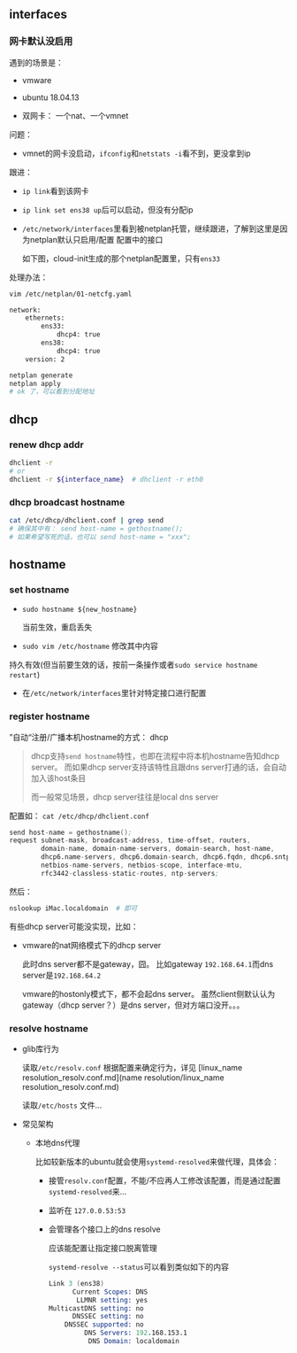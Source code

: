 


## interfaces

### 网卡默认没启用

遇到的场景是：

* vmware

* ubuntu 18.04.13

* 双网卡： 一个nat、一个vmnet

问题：

* vmnet的网卡没启动，`ifconfig`和`netstats -i`看不到，更没拿到ip

跟进：

* `ip link`看到该网卡

* `ip link set ens38 up`后可以启动，但没有分配ip

* `/etc/network/interfaces`里看到被netplan托管，继续跟进，了解到这里是因为netplan默认只启用/配置 配置中的接口

  如下图，cloud-init生成的那个netplan配置里，只有`ens33`

处理办法：

```sh
vim /etc/netplan/01-netcfg.yaml

network:
    ethernets:
        ens33:
            dhcp4: true
        ens38:
            dhcp4: true
    version: 2

netplan generate
netplan apply
# ok 了，可以看到分配地址
```


## dhcp

### renew dhcp addr

```sh
dhclient -r
# or 
dhclient -r ${interface_name}  # dhclient -r eth0
```



### dhcp broadcast hostname

```sh
cat /etc/dhcp/dhclient.conf | grep send
# 确保其中有： send host-name = gethostname();
# 如果希望写死的话，也可以 send host-name = "xxx";
```





## hostname



### set hostname



* `sudo hostname ${new_hostname}` 

  当前生效，重启丢失

*  `sudo vim /etc/hostname` 修改其中内容

  持久有效(但当前要生效的话，按前一条操作或者`sudo service hostname restart`)

* 在`/etc/network/interfaces`里针对特定接口进行配置



### register hostname



”自动“注册/广播本机hostname的方式： dhcp

> dhcp支持`send hostname`特性，也即在流程中将本机hostname告知dhcp server。 而如果dhcp server支持该特性且跟dns server打通的话，会自动加入该host条目
>
> 而一般常见场景，dhcp server往往是local dns server



配置如： `cat /etc/dhcp/dhclient.conf`

```s
send host-name = gethostname();
request subnet-mask, broadcast-address, time-offset, routers,
        domain-name, domain-name-servers, domain-search, host-name,
        dhcp6.name-servers, dhcp6.domain-search, dhcp6.fqdn, dhcp6.sntp-servers,
        netbios-name-servers, netbios-scope, interface-mtu,
        rfc3442-classless-static-routes, ntp-servers;
```



然后： 

```sh
nslookup iMac.localdomain  # 即可
```



有些dhcp server可能没实现，比如：

* vmware的nat网络模式下的dhcp server

  此时dns server都不是gateway，囧。 比如gateway `192.168.64.1`而dns server是`192.168.64.2`

  vmware的hostonly模式下，都不会起dns server。 虽然client侧默认认为gateway（dhcp server？）是dns server，但对方端口没开。。。



### resolve hostname



* glib库行为

  读取`/etc/resolv.conf` 根据配置来确定行为，详见 [linux_name resolution_resolv.conf.md](name resolution/linux_name resolution_resolv.conf.md)

  读取`/etc/hosts` 文件...

* 常见架构

  * 本地dns代理

    比如较新版本的ubuntu就会使用`systemd-resolved`来做代理，具体会：

    * 接管`resolv.conf`配置，不能/不应再人工修改该配置，而是通过配置`systemd-resolved`来...

    * 监听在 `127.0.0.53:53`

    * 会管理各个接口上的dns resolve

      应该能配置让指定接口脱离管理
      
      `systemd-resolve --status`可以看到类似如下的内容
      
      ```s
      Link 3 (ens38)
            Current Scopes: DNS
             LLMNR setting: yes
      MulticastDNS setting: no
            DNSSEC setting: no
          DNSSEC supported: no
               DNS Servers: 192.168.153.1
                DNS Domain: localdomain
      ```
      
      
      
      





